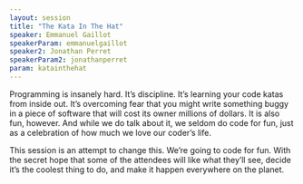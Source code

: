 ```yaml
---
layout: session
title: "The Kata In The Hat"
speaker: Emmanuel Gaillot
speakerParam: emmanuelgaillot
speaker2: Jonathan Perret
speakerParam2: jonathanperret
param: katainthehat
---
```


Programming is insanely hard. It’s discipline. It’s learning your code katas from inside out.
It’s overcoming fear that you might write something buggy in a piece of software that will cost its owner millions of dollars.
It is also fun, however. And while we do talk about it, we seldom do code for fun, just as a celebration of how much we love our coder’s life.

This session is an attempt to change this. We’re going to code for fun.
With the secret hope that some of the attendees will like what they’ll see,
decide it’s the coolest thing to do, and make it happen everywhere on the planet.
